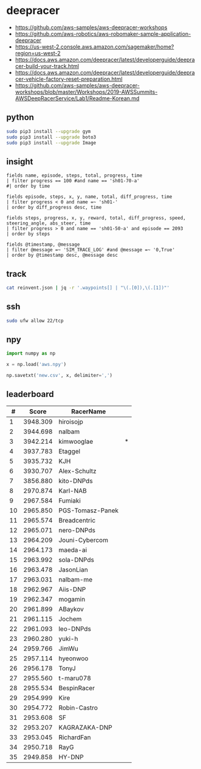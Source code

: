 # deepracer

* <https://github.com/aws-samples/aws-deepracer-workshops>
* <https://github.com/aws-robotics/aws-robomaker-sample-application-deepracer>
* <https://us-west-2.console.aws.amazon.com/sagemaker/home?region=us-west-2>
* <https://docs.aws.amazon.com/deepracer/latest/developerguide/deepracer-build-your-track.html>
* <https://docs.aws.amazon.com/deepracer/latest/developerguide/deepracer-vehicle-factory-reset-preparation.html>
* <https://github.com/aws-samples/aws-deepracer-workshops/blob/master/Workshops/2019-AWSSummits-AWSDeepRacerService/Lab1/Readme-Korean.md>

## python

```bash
sudo pip3 install --upgrade gym
sudo pip3 install --upgrade boto3
sudo pip3 install --upgrade Image
```

## insight

```
fields name, episode, steps, total, progress, time
| filter progress == 100 #and name == 'sh01-70-a'
#| order by time

fields episode, steps, x, y, name, total, diff_progress, time
| filter progress < 0 and name =~ 'sh01-'
| order by diff_progress desc, time

fields steps, progress, x, y, reward, total, diff_progress, speed, steering_angle, abs_steer, time
| filter progress > 0 and name == 'sh01-50-a' and episode == 2093
| order by steps

fields @timestamp, @message
| filter @message =~ 'SIM_TRACE_LOG' #and @message =~ '0,True'
| order by @timestamp desc, @message desc
```

## track

```bash
cat reinvent.json | jq -r '.waypoints[] | "\(.[0]),\(.[1])"'
```

## ssh

```bash
sudo ufw allow 22/tcp
```

## npy

```python
import numpy as np

x = np.load('aws.npy')

np.savetxt('new.csv', x, delimiter=',')
```

## leaderboard

<!-- leaderboard -->
| # | Score | RacerName |   |
| - | ----- | --------- | - |
| 1 | 3948.309 | hiroisojp | |
| 2 | 3944.698 | nalbam | |
| 3 | 3942.214 | kimwooglae | * |
| 4 | 3937.783 | Etaggel | |
| 5 | 3935.732 | KJH | |
| 6 | 3930.707 | Alex-Schultz | |
| 7 | 3856.880 | kito-DNPds | |
| 8 | 2970.874 | Karl-NAB | |
| 9 | 2967.584 | Fumiaki | |
| 10 | 2965.850 | PGS-Tomasz-Panek | |
| 11 | 2965.574 | Breadcentric | |
| 12 | 2965.071 | nero-DNPds | |
| 13 | 2964.209 | Jouni-Cybercom | |
| 14 | 2964.173 | maeda-ai | |
| 15 | 2963.992 | sola-DNPds | |
| 16 | 2963.478 | JasonLian | |
| 17 | 2963.031 | nalbam-me | |
| 18 | 2962.967 | Aiis-DNP | |
| 19 | 2962.347 | mogamin | |
| 20 | 2961.899 | ABaykov | |
| 21 | 2961.115 | Jochem | |
| 22 | 2961.093 | leo-DNPds | |
| 23 | 2960.280 | yuki-h | |
| 24 | 2959.766 | JimWu | |
| 25 | 2957.114 | hyeonwoo | |
| 26 | 2956.178 | TonyJ | |
| 27 | 2955.560 | t-maru078 | |
| 28 | 2955.534 | BespinRacer | |
| 29 | 2954.999 | Kire | |
| 30 | 2954.772 | Robin-Castro | |
| 31 | 2953.608 | SF | |
| 32 | 2953.207 | KAGRAZAKA-DNP | |
| 33 | 2953.045 | RichardFan | |
| 34 | 2950.718 | RayG | |
| 35 | 2949.858 | HY-DNP | |
